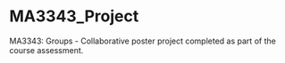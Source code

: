 # MA3343_Project
MA3343: Groups - Collaborative poster project completed as part of the course assessment.
